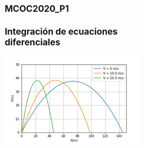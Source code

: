 # MCOC2020_P1
# Integración de ecuaciones diferenciales
![plott_E1](https://raw.githubusercontent.com/IgnacioInostroza/MCOC2020_P1/master/Entrega%201/Plott_P1_Entrega1.png)
